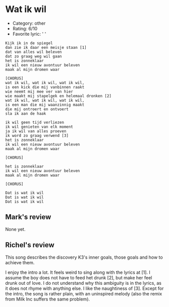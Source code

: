 # Wat ik wil

 * Category: other
 * Rating: 6/10
 * Favorite lyric: ' '
 
```
Kijk ik in de spiegel
dan zie ik daar een meisje staan [1]
dat van alles wil beleven
dat zo graag weg wil gaan
het is zonneklaar
ik wil een nieuw avontuur beleven
maak al mijn dromen waar

[CHORUS]
wat ik wil, wat ik wil, wat ik wil,
is een kick die mij vanbinnen raakt
wie neemt mij mee ver van hier
wie maakt mij stapelgek en helemaal dronken [2]
wat ik wil, wat ik wil, wat ik wil,
is een man die mij waanzinnig maakt
die mij ontroert en ontvoert
sla ik aan de haak

ik wil geen tijd verliezen
ik wil genieten van elk moment
ja ik wil van alles proeven
ik word zo graag verwend [3]
het is zonneklaar
ik wil een nieuw avontuur beleven
maak al mijn dromen waar

[CHORUS]

het is zonneklaar
ik wil een nieuw avontuur beleven
maak al mijn dromen waar

[CHORUS]

Dat is wat ik wil
Dat is wat ik wil
Dat is wat ik wil
```

## Mark's review

None yet.

## Richel's review

This song describes the discovery K3's inner goals, those goals and how to achieve them.

I enjoy the intro a lot. It feels weird to sing along with the lyrics at [1]. I assume the boy does not have to feed het drunk [2], but make her feel drunk out of love. 
I do not understand why this ambiguity is in the lyrics, as it does not rhyme with anything else. I like the naughtiness of [3]. Except for the intro, the song
is rather plain, with an uninspired melody (also the remix from Milk Inc suffers the same problem).